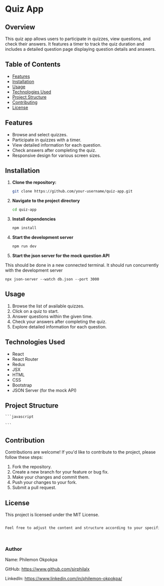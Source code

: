 # Quiz App

## Overview

This quiz app allows users to participate in quizzes, view questions, and check their answers. It features a timer to track the quiz duration and includes a detailed question page displaying question details and answers.

## Table of Contents

- [Features](#features)
- [Installation](#installation)
- [Usage](#usage)
- [Technologies Used](#technologies-used)
- [Project Structure](#project-structure)
- [Contributing](#contributing)
- [License](#license)

## Features

- Browse and select quizzes.
- Participate in quizzes with a timer.
- View detailed information for each question.
- Check answers after completing the quiz.
- Responsive design for various screen sizes.

## Installation

1. **Clone the repository:**

   ```bash
   git clone https://github.com/your-username/quiz-app.git
   ```

2. **Navigate to the project directory**

   ```bash
   cd quiz-app
   ```

3. **Install dependencies**
   ```bash
   npm install
   ```
4. **Start the development server**
   ```bash
   npm run dev
   ```
5. **Start the json server for the mock question API**

This should be done in a new connected terminal. It should run concurrently with the development server

    npx json-server --watch db.json --port 3000

## Usage

1. Browse the list of available quizzes.
2. Click on a quiz to start.
3. Answer questions within the given time.
4. Check your answers after completing the quiz.
5. Explore detailed information for each question.

## Technologies Used

- React
- React Router
- Redux
- JSX
- HTML
- CSS
- Bootstrap
- JSON Server (for the mock API)

## Project Structure

    ```javascript

    ```

## Contribution

Contributions are welcome! If you'd like to contribute to the project, please follow these steps:

1. Fork the repository.
2. Create a new branch for your feature or bug fix.
3. Make your changes and commit them.
4. Push your changes to your fork.
5. Submit a pull request.

## License

This project is licensed under the MIT License.

```css

Feel free to adjust the content and structure according to your specific project details and preferences




```

### Author

Name: Philemon Okpokpa

GitHub: https://www.github.com/sirphilalx

LinkedIn: https://www.linkedin.com/in/philemon-okpokpa/
